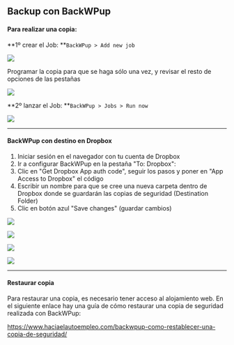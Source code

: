 ## Backup con BackWPup

#### Para realizar una copia:

**1º crear el Job: **`BackWPup > Add new job`

![](https://catedu.gitbooks.io/atrevete-con-wordpress/content/assets/backwpup_copia.png)

Programar la copia para que se haga sólo una vez, y revisar el resto de opciones de las pestañas

![](https://catedu.gitbooks.io/atrevete-con-wordpress/content/assets/backwpup_programar.png)

**2º lanzar el Job: **`BackWPup > Jobs > Run now`

![](https://catedu.gitbooks.io/atrevete-con-wordpress/content/assets/run-backwpup-job.png)

---

#### BackWPup con destino en Dropbox

1. Iniciar sesión en el navegador con tu cuenta de Dropbox
2. Ir a configurar BackWPup en la pestaña "To: Dropbox":
3. Clic en "Get Dropbox App auth code", seguir los pasos y poner en "App Access to Dropbox" el código
4. Escribir un nombre para que se cree una nueva carpeta dentro de Dropbox donde se guardarán las copias de seguridad \(Destination Folder\)
5. Clic en botón azul "Save changes" \(guardar cambios\)

![](https://catedu.gitbooks.io/atrevete-con-wordpress/content/assets/backwpup-dropbox-0.png)

![](https://catedu.gitbooks.io/atrevete-con-wordpress/content/assets/backwpup-dropbox-1.png)

![](https://catedu.gitbooks.io/atrevete-con-wordpress/content/assets/backwpup-dropbox-2.png)

![](https://catedu.gitbooks.io/atrevete-con-wordpress/content/assets/backwpup-dropbox-3.png)

---

#### Restaurar copia

Para restaurar una copia, es necesario tener acceso al alojamiento web. En el siguiente enlace hay una guía de cómo restaurar una copia de seguridad realizada con BackWPup:

https://www.haciaelautoempleo.com/backwpup-como-restablecer-una-copia-de-seguridad/

